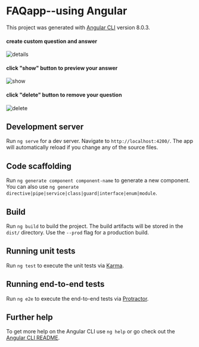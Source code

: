 # FAQapp--using Angular


This project was generated with [Angular CLI](https://github.com/angular/angular-cli) version 8.0.3.
#### create custom question and answer
![details](https://user-images.githubusercontent.com/22851920/60059233-a1d94e00-96b9-11e9-8760-27bf2f95aaad.PNG)


#### click "show" button to preview your answer
![show](https://user-images.githubusercontent.com/22851920/60059276-d947fa80-96b9-11e9-9656-62eeadd52fbd.PNG)


#### click "delete" button to remove your question
![delete](https://user-images.githubusercontent.com/22851920/60059311-0bf1f300-96ba-11e9-854e-c46d1e15379b.PNG)









## Development server

Run `ng serve` for a dev server. Navigate to `http://localhost:4200/`. The app will automatically reload if you change any of the source files.

## Code scaffolding

Run `ng generate component component-name` to generate a new component. You can also use `ng generate directive|pipe|service|class|guard|interface|enum|module`.

## Build

Run `ng build` to build the project. The build artifacts will be stored in the `dist/` directory. Use the `--prod` flag for a production build.

## Running unit tests

Run `ng test` to execute the unit tests via [Karma](https://karma-runner.github.io).

## Running end-to-end tests

Run `ng e2e` to execute the end-to-end tests via [Protractor](http://www.protractortest.org/).

## Further help

To get more help on the Angular CLI use `ng help` or go check out the [Angular CLI README](https://github.com/angular/angular-cli/blob/master/README.md).
